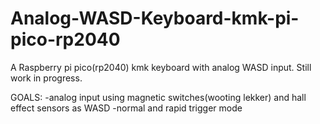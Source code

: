 # Analog-WASD-Keyboard-kmk-pi-pico-rp2040

A Raspberry pi pico(rp2040) kmk keyboard with analog WASD input. 
Still work in progress. 

GOALS:
-analog input using magnetic switches(wooting lekker) and hall effect sensors as WASD
-normal and rapid trigger mode
